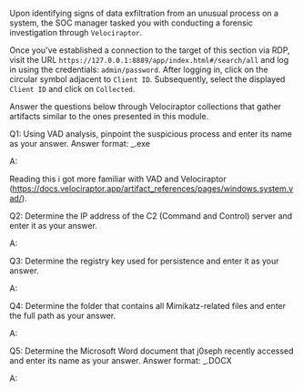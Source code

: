 
Upon identifying signs of data exfiltration from an unusual process on a system, the SOC manager tasked you with conducting a forensic investigation through `Velociraptor`.

Once you've established a connection to the target of this section via RDP, visit the URL `https://127.0.0.1:8889/app/index.html#/search/all` and log in using the credentials: `admin/password`. After logging in, click on the circular symbol adjacent to `Client ID`. Subsequently, select the displayed `Client ID` and click on `Collected`.

Answer the questions below through Velociraptor collections that gather artifacts similar to the ones presented in this module.

Q1: Using VAD analysis, pinpoint the suspicious process and enter its name as your answer. Answer format: _.exe

A:

Reading this i got more familiar with VAD and Velociraptor (https://docs.velociraptor.app/artifact_references/pages/windows.system.vad/).





Q2: Determine the IP address of the C2 (Command and Control) server and enter it as your answer.

A:

Q3: Determine the registry key used for persistence and enter it as your answer.

A:

Q4: Determine the folder that contains all Mimikatz-related files and enter the full path as your answer.

A:

Q5: Determine the Microsoft Word document that j0seph recently accessed and enter its name as your answer. Answer format: _.DOCX

A:
